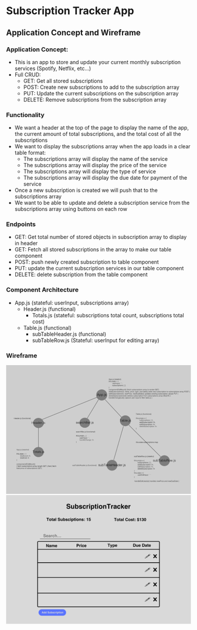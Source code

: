 # Subscription Tracker App

## Application Concept and Wireframe

### Application Concept:

- This is an app to store and update your current monthly subscription services (Spotify, Netflix, etc...)
- Full CRUD:
  - GET: Get all stored subscriptions
  - POST: Create new subscriptions to add to the subscription array
  - PUT: Update the current subscriptions on the subscription array
  - DELETE: Remove subscriptions from the subscription array

### Functionality

- We want a header at the top of the page to display the name of the app, the current amount of total subscriptions, and the total cost of all the subscriptions
- We want to display the subscriptions array when the app loads in a clear table format:
  - The subscriptions array will display the name of the service
  - The subscriptions array will display the price of the service
  - The subscriptions array will display the type of service
  - The subscriptions array will display the due date for payment of the service
- Once a new subscription is created we will push that to the subscriptions array
- We want to be able to update and delete a subscription service from the subscriptions array using buttons on each row

### Endpoints

- GET: Get total number of stored objects in subscription array to display in header
- GET: Fetch all stored subscriptions in the array to make our table component
- POST: push newly created subscription to table component
- PUT: update the current subscription services in our table component
- DELETE: delete subscription from the table component

### Component Architecture

- App.js (stateful: userInput, subscriptions array)
  - Header.js (functional)
    - Totals.js (stateful: subscriptions total count, subscriptions total cost)
  - Table.js (functional)
    - subTableHeader.js (functional)
    - subTableRow.js (Stateful: userInput for editing array)

### Wireframe

<img src="./screenshots/Componentstructure.png">
<img src="./screenshots/Wireframe.png">
